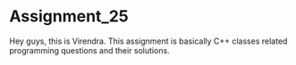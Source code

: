 # Assignment_25
Hey guys, this is Virendra. This assignment is basically C++ classes  related programming questions and their solutions.
